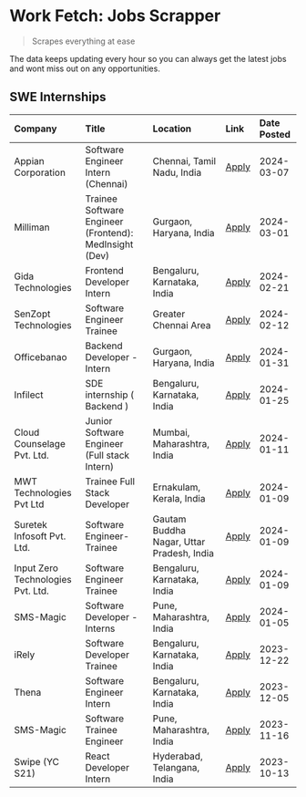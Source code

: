 # Work Fetch: Jobs Scrapper
> Scrapes everything at ease

The data keeps updating every hour so you can always get the latest jobs and wont miss out on any opportunities.

## SWE Internships
<!--START_SECTION:workfetch-->
| Company                           | Title                                                  | Location                                  | Link                                                                                                                                                                                                                                                                   | Date Posted   |
|:----------------------------------|:-------------------------------------------------------|:------------------------------------------|:-----------------------------------------------------------------------------------------------------------------------------------------------------------------------------------------------------------------------------------------------------------------------|:--------------|
| Appian Corporation                | Software Engineer Intern (Chennai)                     | Chennai, Tamil Nadu, India                | [Apply](https://in.linkedin.com/jobs/view/software-engineer-intern-chennai-at-appian-corporation-3848335036?refId=GtRF9495cBJh8DbPcuVoDQ%3D%3D&trackingId=tCAS6XX%2Btp2BQn2qiidpyg%3D%3D&position=21&pageNum=0&trk=public_jobs_jserp-result_search-card)               | 2024-03-07    |
| Milliman                          | Trainee Software Engineer (Frontend): MedInsight (Dev) | Gurgaon, Haryana, India                   | [Apply](https://in.linkedin.com/jobs/view/trainee-software-engineer-frontend-medinsight-dev-at-milliman-3792874280?refId=GtRF9495cBJh8DbPcuVoDQ%3D%3D&trackingId=LmbwCgf%2BYCJd2bXkqg%2Bbxg%3D%3D&position=3&pageNum=0&trk=public_jobs_jserp-result_search-card)       | 2024-03-01    |
| Gida Technologies                 | Frontend Developer Intern                              | Bengaluru, Karnataka, India               | [Apply](https://in.linkedin.com/jobs/view/frontend-developer-intern-at-gida-technologies-3836040945?refId=GtRF9495cBJh8DbPcuVoDQ%3D%3D&trackingId=3dOavbZQ3OGAbg8o0KeMhQ%3D%3D&position=9&pageNum=0&trk=public_jobs_jserp-result_search-card)                          | 2024-02-21    |
| SenZopt Technologies              | Software Engineer Trainee                              | Greater Chennai Area                      | [Apply](https://in.linkedin.com/jobs/view/software-engineer-trainee-at-senzopt-technologies-3827688781?refId=GtRF9495cBJh8DbPcuVoDQ%3D%3D&trackingId=3sRiaUYJxu3Bnol4lo4ozQ%3D%3D&position=23&pageNum=0&trk=public_jobs_jserp-result_search-card)                      | 2024-02-12    |
| Officebanao                       | Backend Developer - Intern                             | Gurgaon, Haryana, India                   | [Apply](https://in.linkedin.com/jobs/view/backend-developer-intern-at-officebanao-3814263731?refId=GtRF9495cBJh8DbPcuVoDQ%3D%3D&trackingId=Wv4dKv2hhLH5kAL5XLV5qA%3D%3D&position=17&pageNum=0&trk=public_jobs_jserp-result_search-card)                                | 2024-01-31    |
| Infilect                          | SDE internship ( Backend )                             | Bengaluru, Karnataka, India               | [Apply](https://in.linkedin.com/jobs/view/sde-internship-backend-at-infilect-3815120558?refId=GtRF9495cBJh8DbPcuVoDQ%3D%3D&trackingId=0oBYMT%2B6kyN%2FJnZ1zrRAPA%3D%3D&position=19&pageNum=0&trk=public_jobs_jserp-result_search-card)                                 | 2024-01-25    |
| Cloud Counselage Pvt. Ltd.        | Junior Software Engineer (Full stack Intern)           | Mumbai, Maharashtra, India                | [Apply](https://in.linkedin.com/jobs/view/junior-software-engineer-full-stack-intern-at-cloud-counselage-pvt-ltd-3803132814?refId=GtRF9495cBJh8DbPcuVoDQ%3D%3D&trackingId=xSx6UwkVfdWyxlQE5AbWbw%3D%3D&position=18&pageNum=0&trk=public_jobs_jserp-result_search-card) | 2024-01-11    |
| MWT Technologies Pvt Ltd          | Trainee Full Stack Developer                           | Ernakulam, Kerala, India                  | [Apply](https://in.linkedin.com/jobs/view/trainee-full-stack-developer-at-mwt-technologies-pvt-ltd-3800921715?refId=GtRF9495cBJh8DbPcuVoDQ%3D%3D&trackingId=rU8OxHcefpYoySDW6mppoA%3D%3D&position=4&pageNum=0&trk=public_jobs_jserp-result_search-card)                | 2024-01-09    |
| Suretek Infosoft Pvt. Ltd.        | Software Engineer-Trainee                              | Gautam Buddha Nagar, Uttar Pradesh, India | [Apply](https://in.linkedin.com/jobs/view/software-engineer-trainee-at-suretek-infosoft-pvt-ltd-3800934643?refId=GtRF9495cBJh8DbPcuVoDQ%3D%3D&trackingId=Yw9d8cbz5crdTRiCBSbr%2BA%3D%3D&position=14&pageNum=0&trk=public_jobs_jserp-result_search-card)                | 2024-01-09    |
| Input Zero Technologies Pvt. Ltd. | Software Engineer Trainee                              | Bengaluru, Karnataka, India               | [Apply](https://in.linkedin.com/jobs/view/software-engineer-trainee-at-input-zero-technologies-pvt-ltd-3800927643?refId=GtRF9495cBJh8DbPcuVoDQ%3D%3D&trackingId=MMrZDURHq8sUXZetJhv%2BIA%3D%3D&position=22&pageNum=0&trk=public_jobs_jserp-result_search-card)         | 2024-01-09    |
| SMS-Magic                         | Software Developer -Interns                            | Pune, Maharashtra, India                  | [Apply](https://in.linkedin.com/jobs/view/software-developer-interns-at-sms-magic-3799485343?refId=GtRF9495cBJh8DbPcuVoDQ%3D%3D&trackingId=Zh2NOZPnsvwp7kYtuIWxxg%3D%3D&position=24&pageNum=0&trk=public_jobs_jserp-result_search-card)                                | 2024-01-05    |
| iRely                             | Software Developer Trainee                             | Bengaluru, Karnataka, India               | [Apply](https://in.linkedin.com/jobs/view/software-developer-trainee-at-irely-3801577534?refId=GtRF9495cBJh8DbPcuVoDQ%3D%3D&trackingId=A1dqrzg0U%2F4M5j4Yv5bu1A%3D%3D&position=8&pageNum=0&trk=public_jobs_jserp-result_search-card)                                   | 2023-12-22    |
| Thena                             | Software Engineer Intern                               | Bengaluru, Karnataka, India               | [Apply](https://in.linkedin.com/jobs/view/software-engineer-intern-at-thena-3778731751?refId=GtRF9495cBJh8DbPcuVoDQ%3D%3D&trackingId=fAly4xE3eB5SXt%2BObNVEEQ%3D%3D&position=10&pageNum=0&trk=public_jobs_jserp-result_search-card)                                    | 2023-12-05    |
| SMS-Magic                         | Software Trainee Engineer                              | Pune, Maharashtra, India                  | [Apply](https://in.linkedin.com/jobs/view/software-trainee-engineer-at-sms-magic-3761409781?refId=GtRF9495cBJh8DbPcuVoDQ%3D%3D&trackingId=5Z4njbPfM5Yy71g0ZSsHdw%3D%3D&position=20&pageNum=0&trk=public_jobs_jserp-result_search-card)                                 | 2023-11-16    |
| Swipe (YC S21)                    | React Developer Intern                                 | Hyderabad, Telangana, India               | [Apply](https://in.linkedin.com/jobs/view/react-developer-intern-at-swipe-yc-s21-3737600089?refId=GtRF9495cBJh8DbPcuVoDQ%3D%3D&trackingId=T%2BCY3tKxuQmSPZv6xmRSZA%3D%3D&position=11&pageNum=0&trk=public_jobs_jserp-result_search-card)                               | 2023-10-13    |
<!--END_SECTION:workfetch-->
